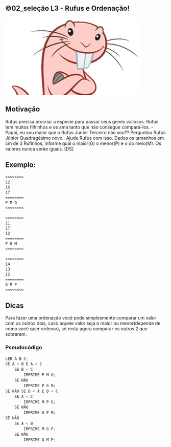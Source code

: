 ## ©02_seleção L3 - Rufus e Ordenação!


![](__capa.jpg)

## Motivação

Rufus precisa procriar a especie para passar seus genes valiosos.
Rufus tem muitos filhinhos e os ama tanto que não consegue compará-los.
\- Papai, eu sou maior que o Rufus Junior Terceiro não sou?? Perguntou Rufus Júnior Quadragésimo novo. 
Ajude Rufus com isso. Dados os tamanhos em cm de 3 Rufinhos, informe qual o maior(G) o menor(P) e o do meio(M). Os valores nunca serão iguais.
\[DS\]

## Exemplo:

```
>>>>>>>>
12
15
17
========
P M G
<<<<<<<<

>>>>>>>>
11
17
12
========
P G M
<<<<<<<<

>>>>>>>>
14
13
12
========
G M P
<<<<<<<<
```

## Dicas
Para fazer uma ordenação você pode simplesmente comparar um valor com os outros dois, caso aquele valor seja o maior ou menor(depende de como você quer ordenar), só resta agora comparar os outros 2 que sobraram. 

### Pseudocódigo

```c
LER A B C;
SE A < B E A < C
	SE B < C
		IMPRIME P M G;
	SE NÃO 
		IMPRIME P G M;
SE NÃO SE B < A E B < C
	SE A < C
		IMPRIME M P G;
	SE NÃO
		IMPRIME G P M;
SE NÃO
	SE A < B
		IMPRIME M G P;
	SE NÃO
		IMPRIME G M P;
	

```



